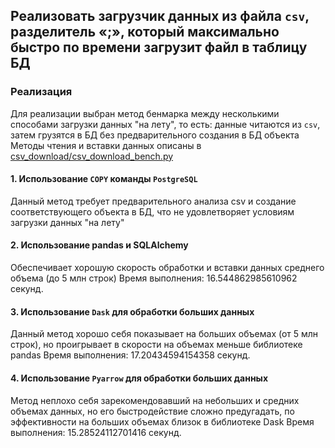 ## Реализовать загрузчик данных из файла `csv`, разделитель «;», который максимально быстро по времени загрузит файл в таблицу БД

### Реализация
Для реализации выбран метод бенмарка между несколькими способами загрузки данных "на лету", то есть: 
данные читаются из `csv`, затем грузятся в БД без предварительного создания в БД объекта
Методы чтения и вставки данных описаны в [csv_download/csv_download_bench.py](https://github.com/SolonnikovDV/mvTest/tree/master/csv_dowload)


#### 1. Использование `COPY` команды `PostgreSQL`
Данный метод требует предварительного анализа csv и создание соответствующего объекта в БД, 
что не удовлетворяет условиям загрузки данных "на лету"

#### 2. Использование pandas и SQLAlchemy
Обеспечивает хорошую скорость обработки и вставки данных среднего объема (до 5 млн строк)
Время выполнения: 16.544862985610962 секунд.

#### 3. Использование `Dask` для обработки больших данных
Данный метод хорошо себя показывает на больших объемах (от 5 млн строк), 
но проигрывает в скорости на объемах меньше библиотеке pandas
Время выполнения: 17.20434594154358 секунд.

#### 4. Использование `Pyarrow` для обработки больших данных
Метод неплохо себя зарекомендовавший на небольших и средних объемах данных, но его быстродействие сложно предугадать, 
по эффективности на больших объемах близок в библиотеке Dask
Время выполнения: 15.28524112701416 секунд.

